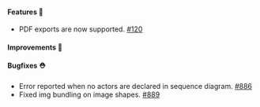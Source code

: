 #### Features 🚀

- PDF exports are now supported. [#120](https://github.com/terrastruct/d2/issues/120)

#### Improvements 🧹

#### Bugfixes ⛑️

- Error reported when no actors are declared in sequence diagram. [#886](https://github.com/terrastruct/d2/pull/886)
- Fixed img bundling on image shapes. [#889](https://github.com/terrastruct/d2/issues/889)
